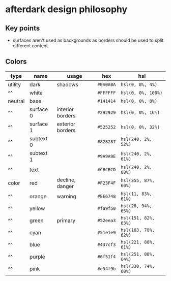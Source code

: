 # afterdark design philosophy
## Key points
- surfaces aren't used as backgrounds as borders should be used to split different content.
## Colors
| type    | name      | usage            | hex    | hsl              |
|---------|-----------|------------------|--------|------------------|
| utility | dark      | shadows          |`#0A0A0A`|`hsl(0, 0%, 4%)`    |
| ^^      | white     |                  |`#FFFFFF`|`hsl(0, 0%, 100%)`  |
| neutral | base      |                  |`#141414`|`hsl(0, 0%, 8%)`    |
| ^^      | surface 0 | interior borders |`#292929`|`hsl(0, 0%, 16%)`   |
| ^^      | surface 1 | exterior borders |`#525252`|`hsl(0, 0%, 32%)`   |
| ^^      | subtext 0 |                  |`#828287`|`hsl(240, 2%, 52%)` |
| ^^      | subtext 1 |                  |`#9A9A9E`|`hsl(240, 2%, 61%)` |
| ^^      | text      |                  |`#CBCBCD`|`hsl(240, 2%, 80%)` |
| color   | red       | decline, danger  |`#F23F4F`|`hsl(355, 87%, 60%)`|
| ^^      | orange    | warning          |`#EE6748`|`hsl(11, 83%, 61%)` |
| ^^      | yellow    |                  |`#fa9f50`|`hsl(28, 94%, 65%)` |
| ^^      | green     | primary          |`#52eea3`|`hsl(151, 82%, 63%)`|
| ^^      | cyan      |                  |`#51e1e9`|`hsl(183, 78%, 62%)`|
| ^^      | blue      |                  |`#437cf3`|`hsl(221, 88%, 61%)`|
| ^^      | purple    |                  |`#6f51f4`|`hsl(251, 88%, 64%)`|
| ^^      | pink      |                  |`#e54f9b`|`hsl(330, 74%, 60%)`|